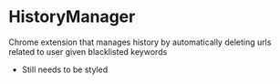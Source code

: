 # HistoryManager
Chrome extension that manages history by automatically deleting urls related to user given blacklisted keywords

- Still needs to be styled
